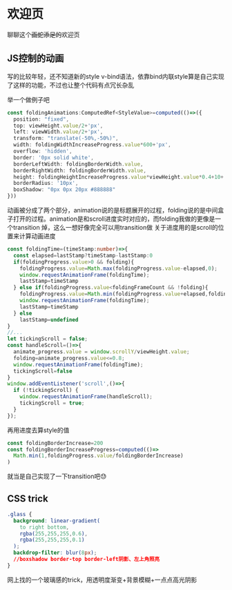# 欢迎页

聊聊这个~~画蛇添足的~~欢迎页

## JS控制的动画

写的比较年轻，还不知道新的style v-bind语法，依靠bind内联style算是自己实现了这样的功能，不过也让整个代码有点冗长杂乱

举一个做例子吧
```typescript
const foldingAnimations:ComputedRef<StyleValue>=computed(()=>({
  position: "fixed",
  top: viewHeight.value/2+'px',
  left: viewWidth.value/2+'px',
  transform: "translate(-50%,-50%)",
  width: foldingWidthIncreaseProgress.value*600+'px',
  overflow: 'hidden',
  border: '0px solid white',
  borderLeftWidth: foldingBorderWidth.value,
  borderRightWidth: foldingBorderWidth.value,
  height: foldingHeightIncreaseProgress.value*viewHeight.value*0.4+10+'px',
  borderRadius: '10px',
  boxShadow: "0px 0px 20px #888888"
}))
```
动画被分成了两个部分，animation说的是标题展开的过程，folding说的是中间盒子打开的过程。animation是和scroll进度实时对应的，而folding我做的更像是一个transition
焯，这么一想好像完全可以用transition做
关于进度用的是scroll的位置来计算动画进度
```typescript
const foldingTime=(timeStamp:number)=>{
  const elapsed=lastStamp?timeStamp-lastStamp:0
  if(foldingProgress.value>0 && folding){
    foldingProgress.value=Math.max(foldingProgress.value-elapsed,0);
    window.requestAnimationFrame(foldingTime);
    lastStamp=timeStamp
  } else if(foldingProgress.value<foldingFrameCount && !folding){
    foldingProgress.value=Math.min(foldingProgress.value+elapsed,foldingFrameCount);
    window.requestAnimationFrame(foldingTime);
    lastStamp=timeStamp
  } else
    lastStamp=undefined
}
//...
let tickingScroll = false;
const handleScroll=()=>{
  animate_progress.value = window.scrollY/viewHeight.value;
  folding=animate_progress.value<=0.8;
  window.requestAnimationFrame(foldingTime);
  tickingScroll=false
}
window.addEventListener('scroll',()=>{
  if (!tickingScroll) {
    window.requestAnimationFrame(handleScroll);
    tickingScroll = true;
  }
});
```
再用进度去算style的值
```typescript
const foldingBorderIncrease=200
const foldingBorderIncreaseProgress=computed(()=>
  Math.min(1,foldingProgress.value/foldingBorderIncrease)
)
```
就当是自己实现了一下transition吧😓

## CSS trick
```css
.glass {
  background: linear-gradient(
    to right bottom,
    rgba(255,255,255,0.6),
    rgba(255,255,255,0.1)
  );
  backdrop-filter: blur(8px);
  //boxshadow border-top border-left阴影、左上角照亮
}
```
网上找的一个玻璃感的trick，用透明度渐变+背景模糊+一点点高光阴影
